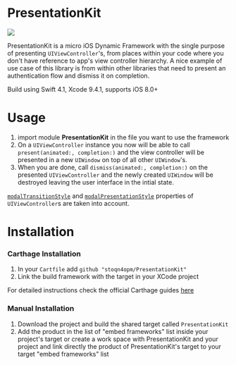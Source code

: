 # PresentationKit
![](https://img.shields.io/badge/version-1.0-brightgreen.svg)

PresentationKit is a micro iOS Dynamic Framework with the single purpose of presenting `UIViewController`'s, from places within your code where you don't have reference to app's view controller hierarchy. A nice example of use case of this library is from within other libraries that need to present an authentication flow and dismiss it on completion. 

Build using Swift 4.1, Xcode 9.4.1, supports iOS 8.0+

# Usage

1. import module **PresentationKit** in the file you want to use the framework
2. On a `UIViewController` instance you now will be able to call `present(animated:, completion:)` and the view controller will be presented in a new `UIWindow` on top of all other `UIWindow`'s.
3. When you are done, call `dismiss(animated:, completion:)` on the presented `UIViewController` and the newly created `UIWindow` will be destroyed leaving the user interface in the intial state.

[`modalTransitionStyle`](https://developer.apple.com/documentation/uikit/uiviewcontroller/1621388-modaltransitionstyle) and [`modalPresentationStyle`](https://developer.apple.com/documentation/uikit/uiviewcontroller/1621355-modalpresentationstyle) properties of `UIViewController`s are taken into account.

# Installation

### Carthage Installation

1. In your `Cartfile` add `github "stoqn4opm/PresentationKit"`
2. Link the build framework with the target in your XCode project

For detailed instructions check the official Carthage guides [here](https://github.com/Carthage/Carthage)

### Manual Installation

1. Download the project and build the shared target called `PresentationKit`
2. Add the product in the list of "embed frameworks" list inside your project's target or create a work space with PresentationKit and your project and link directly the product of PresentationKit's target to your target "embed frameworks" list
